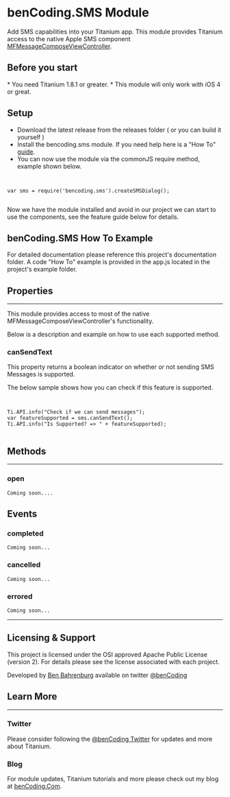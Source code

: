 <h1>benCoding.SMS Module</h1>

Add SMS capabilities into your Titanium app.  This module provides Titanium access to the native Apple SMS component [MFMessageComposeViewController](https://developer.apple.com/library/ios/#documentation/MessageUI/Reference/MFMessageComposeViewController_class/Reference/Reference.html).

<h2>Before you start</h2>
* You need Titanium 1.8.1 or greater.
* This module will only work with iOS 4 or great.  

<h2>Setup</h2>

* Download the latest release from the releases folder ( or you can build it yourself )
* Install the bencoding.sms module. If you need help here is a "How To" [guide](https://wiki.appcelerator.org/display/guides/Configuring+Apps+to+Use+Modules). 
* You can now use the module via the commonJS require method, example shown below.

<pre><code>

var sms = require('bencoding.sms').createSMSDialog();

</code></pre>

Now we have the module installed and avoid in our project we can start to use the components, see the feature guide below for details.

<h2>benCoding.SMS How To Example</h2>

For detailed documentation please reference this project's documentation folder.
A code "How To" example is provided in the app.js located in the project's example folder.

<h2>Properties</h2>
<hr />

This module provides access to most of the native MFMessageComposeViewController's functionality.

Below is a description and example on how to use each supported method.
<h3>canSendText</h3>
This property returns a boolean indicator on whether or not sending SMS Messages is supported.

The below sample shows how you can check if this feature is supported.
<pre><code>

Ti.API.info("Check if we can send messages");
var featureSupported = sms.canSendText();
Ti.API.info("Is Supported? => " + featureSupported);

</code></pre>

<h2>Methods</h2>
<hr />
<h3>open</h3>
	
	Coming soon....
	
</code></pre>

<h2>Events</h2>
<h3>completed</h3>
	
	Coming soon...
<h3>cancelled</h3>
	
	Coming soon...
<h3>errored</h3>
	
	Coming soon...		
<hr />

<h2>Licensing & Support</h2>

This project is licensed under the OSI approved Apache Public License (version 2). For details please see the license associated with each project.

Developed by [Ben Bahrenburg](http://bahrenburgs.com) available on twitter [@benCoding](http://twitter.com/benCoding)

<h2>Learn More</h2>
<hr />
<h3>Twitter</h3>

Please consider following the [@benCoding Twitter](http://www.twitter.com/benCoding) for updates 
and more about Titanium.

<h3>Blog</h3>

For module updates, Titanium tutorials and more please check out my blog at [benCoding.Com](http://benCoding.com). 
